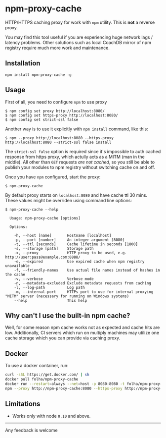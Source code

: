 
npm-proxy-cache
========

HTTP/HTTPS caching proxy for work with `npm` utility. This is **not** a reverse proxy.

You may find this tool useful if you are experiencing huge network lags / latency
problems. Other solutions such as local CoachDB mirror of npm registry require much
more work and maintenance.


## Installation

    npm install npm-proxy-cache -g


## Usage

First of all, you need to configure `npm` to use proxy

    $ npm config set proxy http://localhost:8080/
    $ npm config set https-proxy http://localhost:8080/
    $ npm config set strict-ssl false

Another way is to use it explicitly with `npm install` command, like this:

    $ npm --proxy http://localhost:8080 --https-proxy http://localhost:8080 --strict-ssl false install

The `strict-ssl false` option is required since it's impossible to auth cached response
from https proxy, which actully acts as a MITM (man in the middle). All other than `GET`
requests *are not cached*, so you still be able to publish your modules to npm registry without
switching cache on and off.

Once you have `npm` configured, start the proxy:

    $ npm-proxy-cache

By default proxy starts on `localhost:8080` and have cache ttl 30 mins. These values might be
overriden using command line options:

    $ npm-proxy-cache --help

      Usage: npm-proxy-cache [options]

      Options:

        -h, --host [name]       Hostname [localhost]
        -p, --port [number]     An integer argument [8080]
        -t, --ttl [seconds]     Cache lifetime in seconds [1800]
        -s, --storage [path]    Storage path
        -x, --proxy             HTTP proxy to be used, e.g. http://user:pass@example.com:8888/
        -e, --expired           Use expired cache when npm registry unavailable
        -f, --friendly-names    Use actual file names instead of hashes in the cache
        -v, --verbose           Verbose mode
        -n, --metadata-excluded Exclude metadata requests from caching
        -l, --log-path          Log path
        -m, --internal-port     HTTPs port to use for internal proxying "MITM" server (necessary for running on Windows systems)
        --help                  This help


## Why can't I use the built-in npm cache?

Well, for some reason npm cache works not as expected and cache hits are low. Additionally,
CI servers which run on multiply machines may utilize one cache storage which you can provide
via caching proxy.

## Docker

To use a docker container, run:

```bash
curl -sSL https://get.docker.com/ | sh
docker pull folha/npm-proxy-cache
docker run --restart=always --net=host -p 8080:8080 -t folha/npm-proxy-cache --name=npm-proxy-cache
npm --proxy http://npm-proxy-cache:8080 --https-proxy http://npm-proxy-cache:8080 --strict-ssl false install
```

## Limitations

 - Works only with node `0.10` and above.


----

Any feedback is welcome
